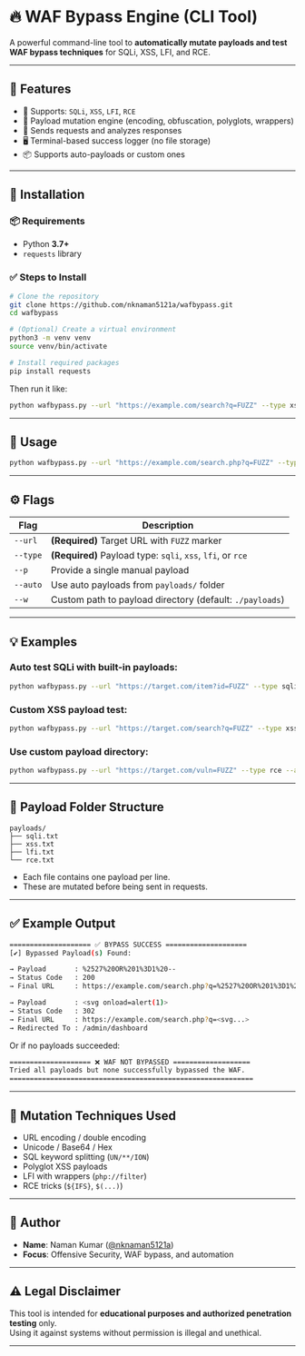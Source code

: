 # 🔥 WAF Bypass Engine (CLI Tool)

A powerful command-line tool to **automatically mutate payloads and test WAF bypass techniques** for SQLi, XSS, LFI, and RCE.

---

## 🚀 Features

- 🎯 Supports: `SQLi`, `XSS`, `LFI`, `RCE`
- 🔁 Payload mutation engine (encoding, obfuscation, polyglots, wrappers)
- 🧪 Sends requests and analyzes responses
- 🖥️ Terminal-based success logger (no file storage)
- 📦 Supports auto-payloads or custom ones

---

## 🔧 Installation

### 📦 Requirements
- Python **3.7+**
- `requests` library

### ✅ Steps to Install

```bash
# Clone the repository
git clone https://github.com/nknaman5121a/wafbypass.git
cd wafbypass

# (Optional) Create a virtual environment
python3 -m venv venv
source venv/bin/activate

# Install required packages
pip install requests
```

Then run it like:

```bash
python wafbypass.py --url "https://example.com/search?q=FUZZ" --type xss --auto
```

---

## 🧾 Usage

```bash
python wafbypass.py --url "https://example.com/search.php?q=FUZZ" --type sqli --auto
```

---

## ⚙️ Flags

| Flag        | Description                                                  |
|-------------|--------------------------------------------------------------|
| `--url`     | **(Required)** Target URL with `FUZZ` marker                 |
| `--type`    | **(Required)** Payload type: `sqli`, `xss`, `lfi`, or `rce`  |
| `--p`       | Provide a single manual payload                              |
| `--auto`    | Use auto payloads from `payloads/` folder                    |
| `--w`       | Custom path to payload directory (default: `./payloads`)     |

---

## 💡 Examples

### Auto test SQLi with built-in payloads:
```bash
python wafbypass.py --url "https://target.com/item?id=FUZZ" --type sqli --auto
```

### Custom XSS payload test:
```bash
python wafbypass.py --url "https://target.com/search?q=FUZZ" --type xss --p "<svg/onload=alert(1)>"
```

### Use custom payload directory:
```bash
python wafbypass.py --url "https://target.com/vuln=FUZZ" --type rce --auto --w ./custom_payloads
```

---

## 📁 Payload Folder Structure

```
payloads/
├── sqli.txt
├── xss.txt
├── lfi.txt
└── rce.txt
```

- Each file contains one payload per line.
- These are mutated before being sent in requests.

---

## ✅ Example Output

```bash
==================== ✅ BYPASS SUCCESS ====================
[✔] Bypassed Payload(s) Found:

→ Payload       : %2527%20OR%201%3D1%20--
→ Status Code   : 200
→ Final URL     : https://example.com/search.php?q=%2527%20OR%201%3D1%20--

→ Payload       : <svg onload=alert(1)>
→ Status Code   : 302
→ Final URL     : https://example.com/search.php?q=<svg...>
→ Redirected To : /admin/dashboard
```

Or if no payloads succeeded:

```bash
==================== ❌ WAF NOT BYPASSED ===================
Tried all payloads but none successfully bypassed the WAF.
============================================================
```

---

## 🧠 Mutation Techniques Used

- URL encoding / double encoding
- Unicode / Base64 / Hex
- SQL keyword splitting (`UN/**/ION`)
- Polyglot XSS payloads
- LFI with wrappers (`php://filter`)
- RCE tricks (`${IFS}`, `$(...)`)

---

## 👤 Author

- **Name**: Naman Kumar ([@nknaman5121a](https://github.com/nknaman5121a))
- **Focus**: Offensive Security, WAF bypass, and automation

---

## ⚠️ Legal Disclaimer

This tool is intended for **educational purposes and authorized penetration testing** only.  
Using it against systems without permission is illegal and unethical.

---
